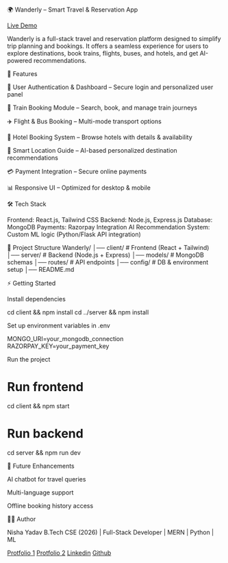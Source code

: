 🌍 Wanderly – Smart Travel & Reservation App

[Live Demo](https://68b83747b582de00084099a0--wanderly10102003.netlify.app/)



Wanderly is a full-stack travel and reservation platform designed to simplify trip planning and bookings. It offers a seamless experience for users to explore destinations, book trains, flights, buses, and hotels, and get AI-powered recommendations.

🚀 Features

🔑 User Authentication & Dashboard – Secure login and personalized user panel

🚆 Train Booking Module – Search, book, and manage train journeys

✈️ Flight & Bus Booking – Multi-mode transport options

🏨 Hotel Booking System – Browse hotels with details & availability

🤖 Smart Location Guide – AI-based personalized destination recommendations

💳 Payment Integration – Secure online payments

📊 Responsive UI – Optimized for desktop & mobile

🛠️ Tech Stack

Frontend: React.js, Tailwind CSS
Backend: Node.js, Express.js
Database: MongoDB
Payments: Razorpay Integration
AI Recommendation System: Custom ML logic (Python/Flask API integration)

📂 Project Structure
Wanderly/
│── client/         # Frontend (React + Tailwind)
│── server/         # Backend (Node.js + Express)
│── models/         # MongoDB schemas
│── routes/         # API endpoints
│── config/         # DB & environment setup
│── README.md

⚡ Getting Started


Install dependencies

cd client && npm install
cd ../server && npm install


Set up environment variables in .env

MONGO_URI=your_mongodb_connection
RAZORPAY_KEY=your_payment_key


Run the project

# Run frontend
cd client && npm start

# Run backend
cd server && npm run dev






🎯 Future Enhancements

AI chatbot for travel queries

Multi-language support

Offline booking history access

👩‍💻 Author

Nisha Yadav
B.Tech CSE (2026) | Full-Stack Developer | MERN | Python | ML

[Protfolio 1](https://68bb0bdf17852ba4cc7b2855--nisha-portfolio2.netlify.app/)
[Protfolio 2](https://nishayadavportfolio.netlify.app/)
[Linkedin](https://www.linkedin.com/in/nisha-yadav-96681a294/)
[Github](https://github.com/NishaYadav-prog)

